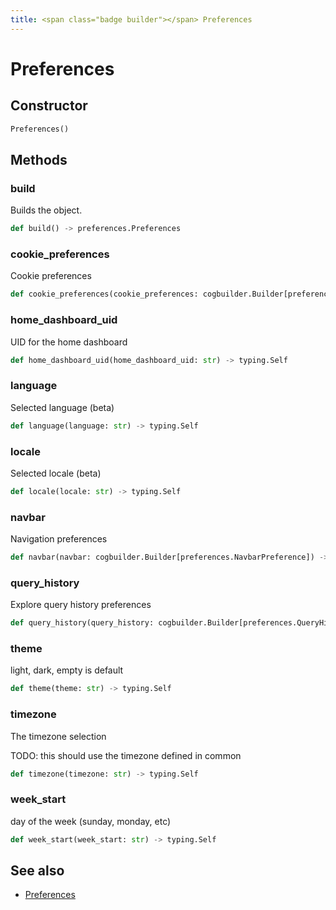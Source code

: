 ```yaml
---
title: <span class="badge builder"></span> Preferences
---
```

# <span class="badge builder"></span> Preferences

## Constructor

```python
Preferences()
```
## Methods

### <span class="badge object-method"></span> build

Builds the object.

```python
def build() -> preferences.Preferences
```

### <span class="badge object-method"></span> cookie_preferences

Cookie preferences

```python
def cookie_preferences(cookie_preferences: cogbuilder.Builder[preferences.CookiePreferences]) -> typing.Self
```

### <span class="badge object-method"></span> home_dashboard_uid

UID for the home dashboard

```python
def home_dashboard_uid(home_dashboard_uid: str) -> typing.Self
```

### <span class="badge object-method"></span> language

Selected language (beta)

```python
def language(language: str) -> typing.Self
```

### <span class="badge object-method"></span> locale

Selected locale (beta)

```python
def locale(locale: str) -> typing.Self
```

### <span class="badge object-method"></span> navbar

Navigation preferences

```python
def navbar(navbar: cogbuilder.Builder[preferences.NavbarPreference]) -> typing.Self
```

### <span class="badge object-method"></span> query_history

Explore query history preferences

```python
def query_history(query_history: cogbuilder.Builder[preferences.QueryHistoryPreference]) -> typing.Self
```

### <span class="badge object-method"></span> theme

light, dark, empty is default

```python
def theme(theme: str) -> typing.Self
```

### <span class="badge object-method"></span> timezone

The timezone selection

TODO: this should use the timezone defined in common

```python
def timezone(timezone: str) -> typing.Self
```

### <span class="badge object-method"></span> week_start

day of the week (sunday, monday, etc)

```python
def week_start(week_start: str) -> typing.Self
```

## See also

 * <span class="badge object-type-class"></span> [Preferences](./object-Preferences.md)
